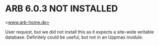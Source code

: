 ARB 6.0.3 NOT INSTALLED
=======================

<www.arb-home.de>

User request, but we did not install this as it expects a site-wide writable
database.  Definitely could be useful, but not in an Uppmax module.
